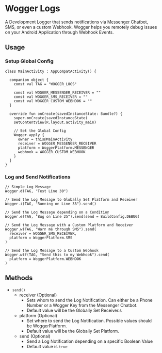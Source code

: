 # Wogger Logs
A Development Logger that sends notifications via [Messenger Chatbot](m.me/woggerlogs), SMS, or even a custom Webhook. Wogger helps you remotely debug issues on your Android Application through Webhook Events.

## Usage

### Setup Global Config
```
class MainActivity : AppCompatActivity() {

  companion object {
    const val TAG = "WOGGER_LOGS"

    const val WOGGER_MESSENGER_RECEIVER = ""
    const val WOGGER_SMS_RECEIVER = ""
    const val WOGGER_CUSTOM_WEBHOOK = ""
  }

  override fun onCreate(savedInstanceState: Bundle?) {
    super.onCreate(savedInstanceState)
    setContentView(R.layout.activity_main)

    // Set the Global Config
    Wogger.apply {
      owner = this@MainActivity
      receiver = WOGGER_MESSENGER_RECEIVER
      platform = WoggerPlatform.MESSENGER
      webhook = WOGGER_CUSTOM_WEBHOOK
    }
  }
}
```

### Log and Send Notifications
```
// Simple Log Message
Wogger.d(TAG, "Test Line 30")

// Send the Log Message to Globally Set Platform and Receiver
Wogger.i(TAG, "Running on Line 33").send()

// Send the Log Message depending on a Condition
Wogger.e(TAG, "Bug on Line 25").send(send = BuildConfig.DEBUG)

// Send the Log Message with a Custom Platform and Receiver
Wogger.w(TAG, "Warn me through SMS").send(
  receiver = WOGGER_SMS_RECEIVER,
  platform = WoggerPlatform.SMS
)

// Send the Log Message to a Custom Webhook
Wogger.wtf(TAG, "Send this to my Webhook").send(
  platform = WoggerPlatform.WEBHOOK
)
```

## Methods 
- `send()`
  - receiver (Optional)
    - Sets whom to send the Log Notification. Can either be a Phone Number or a Wogger Key from the Messenger Chatbot.
    - Default value will be the Globally Set Receiver.s
  - platform (Optional)
    - Set where to send the Log Notification. Possible values should be WoggerPlatform.
    - Default value will be the Globally Set Platform.
  - send (Optional)
    - Send a Log Notification depending on a specific Boolean Value
    - Default value is `true`